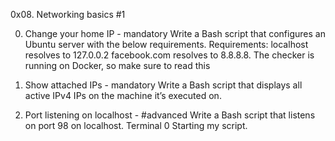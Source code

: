 0x08. Networking basics #1

0. Change your home IP - mandatory
Write a Bash script that configures an Ubuntu server with the below requirements.
Requirements:
localhost resolves to 127.0.0.2
facebook.com resolves to 8.8.8.8.
The checker is running on Docker, so make sure to read this

1. Show attached IPs - mandatory
Write a Bash script that displays all active IPv4 IPs on the machine it’s executed on.

2. Port listening on localhost - #advanced
Write a Bash script that listens on port 98 on localhost.
Terminal 0
Starting my script.
